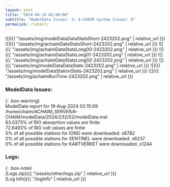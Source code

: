 ```yaml
---
layout: post
title: "2024-08-19 02:00:00"
subtitle: "ModelData Issues: 5; A-CHAIM System Issues: 0"
permalink: /latest/
---
```


![]({{ "/assets/img/modelDataDataStatsShort-2423202.png" | relative_url }})
![]({{ "/assets/img/achaimDataStatsShort-2423202.png" | relative_url }})
![]({{ "/assets/img/achaimDataStatsLong00-2423202.png" | relative_url }})
![]({{ "/assets/img/achaimDataStatsLong01-2423202.png" | relative_url }})
![]({{ "/assets/img/achaimDataStatsLong02-2423202.png" | relative_url }})
![]({{ "/assets/img/modelDataDataStats-2423202.png" | relative_url }})
![]({{ "/assets/img/modelDataStationStats-2423202.png" | relative_url }})
![]({{ "/assets/img/achaimRunTime-2423202.png" | relative_url }})


### ModelData Issues:  
  
{: .box-warning}  
 ModelData report for 19-Aug-2024 02:15:09   
 /home/chaim/ACHAIM_SERVER/A-CHAIM/modelData/2024/232/02/modelData.mat   
 63.0373% of RIO absoprtion values are finite   
 72.6493% of RIO volt values are finite   
 0% of all possible stations for IONO were downloaded. x6782   
 0% of all possible stations for SENTINEL were downloaded. x6237   
 0% of all possible stations for KARTVERKET were downloaded. x1244   
  


### Logs:  
  
{: .box-note}  
[Logs.zip]({{ "/assets/other/logs.zip" | relative_url }})  
[Log Info]({{ "/logInfo" | relative_url }})  
